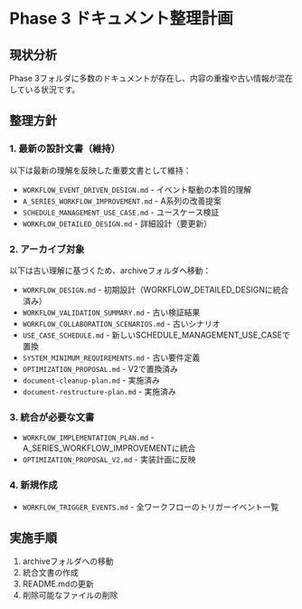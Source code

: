 # Phase 3 ドキュメント整理計画

## 現状分析

Phase 3フォルダに多数のドキュメントが存在し、内容の重複や古い情報が混在している状況です。

## 整理方針

### 1. 最新の設計文書（維持）

以下は最新の理解を反映した重要文書として維持：

- `WORKFLOW_EVENT_DRIVEN_DESIGN.md` - イベント駆動の本質的理解
- `A_SERIES_WORKFLOW_IMPROVEMENT.md` - A系列の改善提案
- `SCHEDULE_MANAGEMENT_USE_CASE.md` - ユースケース検証
- `WORKFLOW_DETAILED_DESIGN.md` - 詳細設計（要更新）

### 2. アーカイブ対象

以下は古い理解に基づくため、archiveフォルダへ移動：

- `WORKFLOW_DESIGN.md` - 初期設計（WORKFLOW_DETAILED_DESIGNに統合済み）
- `WORKFLOW_VALIDATION_SUMMARY.md` - 古い検証結果
- `WORKFLOW_COLLABORATION_SCENARIOS.md` - 古いシナリオ
- `USE_CASE_SCHEDULE.md` - 新しいSCHEDULE_MANAGEMENT_USE_CASEで置換
- `SYSTEM_MINIMUM_REQUIREMENTS.md` - 古い要件定義
- `OPTIMIZATION_PROPOSAL.md` - V2で置換済み
- `document-cleanup-plan.md` - 実施済み
- `document-restructure-plan.md` - 実施済み

### 3. 統合が必要な文書

- `WORKFLOW_IMPLEMENTATION_PLAN.md` - A_SERIES_WORKFLOW_IMPROVEMENTに統合
- `OPTIMIZATION_PROPOSAL_V2.md` - 実装計画に反映

### 4. 新規作成

- `WORKFLOW_TRIGGER_EVENTS.md` - 全ワークフローのトリガーイベント一覧

## 実施手順

1. archiveフォルダへの移動
2. 統合文書の作成
3. README.mdの更新
4. 削除可能なファイルの削除
